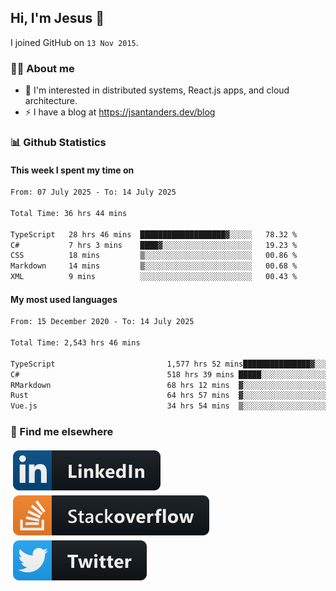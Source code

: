 ## Hi, I'm Jesus 👋

I joined GitHub on `13 Nov 2015`.

<!-- Talking about you -->

### 👨‍💻 About me

- 👦 I'm interested in distributed systems, React.js apps, and cloud architecture.
- ⚡️ I have a blog at <https://jsantanders.dev/blog>

### 📊 Github Statistics

#### This week I spent my time on

<!--START_SECTION:weekly-->

```txt
From: 07 July 2025 - To: 14 July 2025

Total Time: 36 hrs 44 mins

TypeScript   28 hrs 46 mins  ███████████████████▓░░░░░   78.32 %
C#           7 hrs 3 mins    ████▓░░░░░░░░░░░░░░░░░░░░   19.23 %
CSS          18 mins         ▒░░░░░░░░░░░░░░░░░░░░░░░░   00.86 %
Markdown     14 mins         ▒░░░░░░░░░░░░░░░░░░░░░░░░   00.68 %
XML          9 mins          ░░░░░░░░░░░░░░░░░░░░░░░░░   00.43 %
```

<!--END_SECTION:weekly-->

#### My most used languages

<!--START_SECTION:alltime-->

```txt
From: 15 December 2020 - To: 14 July 2025

Total Time: 2,543 hrs 46 mins

TypeScript                         1,577 hrs 52 mins███████████████▓░░░░░░░░░   62.03 %
C#                                 518 hrs 39 mins █████░░░░░░░░░░░░░░░░░░░░   20.39 %
RMarkdown                          68 hrs 12 mins  ▓░░░░░░░░░░░░░░░░░░░░░░░░   02.68 %
Rust                               64 hrs 57 mins  ▓░░░░░░░░░░░░░░░░░░░░░░░░   02.55 %
Vue.js                             34 hrs 54 mins  ▒░░░░░░░░░░░░░░░░░░░░░░░░   01.37 %
```

<!--END_SECTION:alltime-->

### 📢 Find me elsewhere

<p>
  <a target="_blank" href="https://linkedin.com/in/jsantanders">
    <img src="https://github.com/jsantanders/jsantanders/blob/master/img/linkedin.svg" alt="LinkedIn" style="vertical-align:top; margin:4px">
  </a>
  
  <a target="_blank" href="https://stackoverflow.com/users/7318331/jesus-santander">
    <img src="https://github.com/jsantanders/jsantanders/blob/master/img/stackoverflow.svg" alt="StackOverflow" style="vertical-align:top; margin:4px">
  </a>
  
  <a target="_blank" href="http://twitter.com/jsantanders">
    <img src="https://github.com/jsantanders/jsantanders/blob/master/img/twitter.svg" alt="Twitter" style="vertical-align:top; margin:4px">
  </a>
</p>
